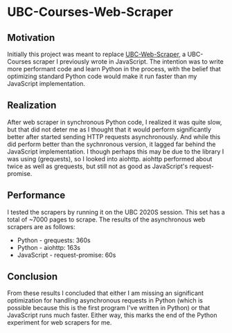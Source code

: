 # UBC-Courses-Web-Scraper
## Motivation
Initially this project was meant to replace [UBC-Web-Scraper](https://github.com/qstevens/UBC-Web-Scraper), a UBC-Courses scraper I previously wrote in JavaScript. The intention was to write more performant code and learn Python in the process, with the belief that optimizing standard Python code would make it run faster than my JavaScript implementation.

## Realization
After web scraper in synchronous Python code, I realized it was quite slow, but that did not deter me as I thought that it would perform significantly better after started sending HTTP requests asynchronously. And while this did perform better than the sychnronous version, it lagged far behind the JavaScript implementation. I though perhaps this may be due to the library I was using (grequests), so I looked into aiohttp. aiohttp performed about twice as well as grequests, but still not as good as JavaScript's request-promise.

## Performance
I tested the scrapers by running it on the UBC 2020S session. This set has a total of ~7000 pages to scrape. 
The results of the asynchronous web scrapers are as follows:
- Python - grequests: 360s
- Python - aiohttp: 163s
- JavaScript - request-promise: 60s

## Conclusion
From these results I concluded that either I am missing an significant optimization for handling asynchronous requests in Python (which is possible because this is the first program I've written in Python) or that JavaScript runs much faster. Either way, this marks the end of the Python experiment for web scrapers for me.
